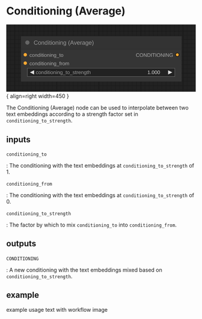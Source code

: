# Conditioning (Average)

![Conditioning (Average) node](media/ConditioningAverage.svg){ align=right width=450 }

The Conditioning (Average) node can be used to interpolate between two text embeddings according to a strength factor set in `conditioning_to_strength`.

## inputs

`conditioning_to`

:   The conditioning with the text embeddings at `conditioning_to_strength` of 1.

`conditioning_from`

:   The conditioning with the text embeddings at `conditioning_to_strength` of 0.

`conditioning_to_strength`

:   The factor by which to mix `conditioning_to` into `conditioning_from`.

## outputs

`CONDITIONING`

:   A new conditioning with the text embeddings mixed based on `conditioning_to_strength`.

## example

example usage text with workflow image
